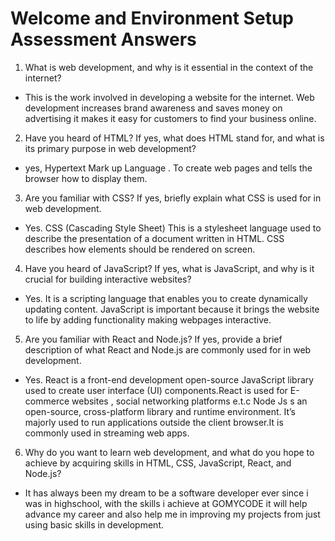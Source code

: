 # Welcome and Environment Setup Assessment Answers

1. What is web development, and why is it essential in the context of the internet?

- This is the work involved in developing a website for the internet. Web development increases brand awareness and saves money on advertising  it makes it easy for customers to find your business online.


2. Have you heard of HTML? If yes, what does HTML stand for, and what is its primary purpose in web development?

- yes, Hypertext Mark up Language . To create web pages and tells the browser how to display them.

3. Are you familiar with CSS? If yes, briefly explain what CSS is used for in web development.

- Yes. CSS (Cascading Style Sheet) This is a stylesheet language used to describe the presentation of a document written in HTML. CSS describes how elements should be rendered on screen. 

4. Have you heard of JavaScript? If yes, what is JavaScript, and why is it crucial for building interactive websites?

- Yes. It is a scripting language that enables you to create dynamically updating content. JavaScript is important because it brings the website to life by adding functionality making webpages interactive.

5. Are you familiar with React and Node.js? If yes, provide a brief description of what React and Node.js are commonly used for in web development.

- Yes. React is a front-end development open-source JavaScript library used to create user interface (UI) components.React is used for E-commerce  websites , social networking platforms e.t.c Node Js s an open-source, cross-platform library and runtime environment. It’s majorly used to run applications outside the client browser.It is commonly used in streaming web apps.

6. Why do you want to learn web development, and what do you hope to achieve by acquiring skills in HTML, CSS, JavaScript, React, and Node.js?

- It has always been my dream to be a software developer ever  since i was in highschool, with the skills i achieve at GOMYCODE  it will help advance my career and also help me in improving my projects  from just using basic skills  in development.
